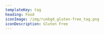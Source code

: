 ```yaml
---
templateKey: tag
heading: Food
iconImage: /img/runbgd_gluten-free_tag.png
iconDescription: Gluten Free
---
```

